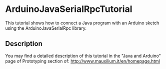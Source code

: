 # ArduinoJavaSerialRpcTutorial
This tutorial shows how to connect a Java program with an Arduino sketch using the ArduinoJavaSerialRpc library.

## Description
You may find a detailed description of this tutorial in the "Java and Arduino" page of Prototyping section of: http://www.mauxilium.it/en/homepage.html
